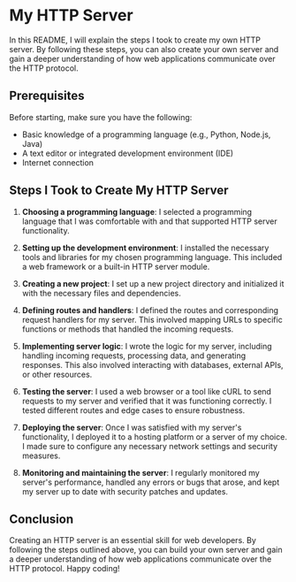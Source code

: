# My HTTP Server

In this README, I will explain the steps I took to create my own HTTP server. By following these steps, you can also create your own server and gain a deeper understanding of how web applications communicate over the HTTP protocol.

## Prerequisites
Before starting, make sure you have the following:

- Basic knowledge of a programming language (e.g., Python, Node.js, Java)
- A text editor or integrated development environment (IDE)
- Internet connection

## Steps I Took to Create My HTTP Server
1. **Choosing a programming language**: I selected a programming language that I was comfortable with and that supported HTTP server functionality.

2. **Setting up the development environment**: I installed the necessary tools and libraries for my chosen programming language. This included a web framework or a built-in HTTP server module.

3. **Creating a new project**: I set up a new project directory and initialized it with the necessary files and dependencies.

4. **Defining routes and handlers**: I defined the routes and corresponding request handlers for my server. This involved mapping URLs to specific functions or methods that handled the incoming requests.

5. **Implementing server logic**: I wrote the logic for my server, including handling incoming requests, processing data, and generating responses. This also involved interacting with databases, external APIs, or other resources.

6. **Testing the server**: I used a web browser or a tool like cURL to send requests to my server and verified that it was functioning correctly. I tested different routes and edge cases to ensure robustness.

7. **Deploying the server**: Once I was satisfied with my server's functionality, I deployed it to a hosting platform or a server of my choice. I made sure to configure any necessary network settings and security measures.

8. **Monitoring and maintaining the server**: I regularly monitored my server's performance, handled any errors or bugs that arose, and kept my server up to date with security patches and updates.

## Conclusion
Creating an HTTP server is an essential skill for web developers. By following the steps outlined above, you can build your own server and gain a deeper understanding of how web applications communicate over the HTTP protocol. Happy coding!

